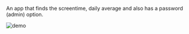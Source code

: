 An app that finds the screentime, daily average and also has a password (admin) option. 

![demo](demo.gif)
